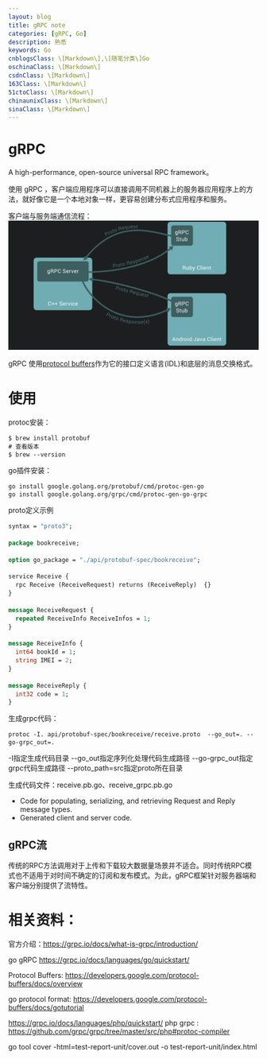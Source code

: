 ```yaml
---
layout: blog
title: gRPC note
categories: [gRPC, Go]
description: 熟悉
keywords: Go
cnblogsClass: \[Markdown\],\[随笔分类\]Go
oschinaClass: \[Markdown\]
csdnClass: \[Markdown\]
163Class: \[Markdown\]
51ctoClass: \[Markdown\]
chinaunixClass: \[Markdown\]
sinaClass: \[Markdown\]
---
```


# gRPC
A high-performance, open-source universal RPC framework。

使用 gRPC ，客户端应用程序可以直接调用不同机器上的服务器应用程序上的方法，就好像它是一个本地对象一样，更容易创建分布式应用程序和服务。


客户端与服务端通信流程：
![f227c404-4042-46e4-aaec-fb01b07de4d0](https://raw.githubusercontent.com/WalkingSun/WindBlog/gh-pages/images/vs/企业微信截图_f227c404-4042-46e4-aaec-fb01b07de4d0.png)


gRPC 使用[protocol buffers](https://developers.google.com/protocol-buffers/docs/overview)作为它的接口定义语言(IDL)和底层的消息交换格式。


# 使用
protoc安装：
```shell
$ brew install protobuf
# 查看版本
$ brew --version
```

go插件安装：
```shell
go install google.golang.org/protobuf/cmd/protoc-gen-go
go install google.golang.org/grpc/cmd/protoc-gen-go-grpc
```

proto定义示例
```proto
syntax = "proto3";

package bookreceive;

option go_package = "./api/protobuf-spec/bookreceive";

service Receive {
  rpc Receive (ReceiveRequest) returns (ReceiveReply)  {}
}

message ReceiveRequest {
  repeated ReceiveInfo ReceiveInfos = 1;
}

message ReceiveInfo {
  int64 bookId = 1;
  string IMEI = 2;
}

message ReceiveReply {
  int32 code = 1;
}
```

生成grpc代码：
```shell
protoc -I. api/protobuf-spec/bookreceive/receive.proto  --go_out=. --go-grpc_out=.
```
-I指定生成代码目录 --go_out指定序列化处理代码生成路径 --go-grpc_out指定grpc代码生成路径 --proto_path=src指定proto所在目录

生成代码文件：receive.pb.go、receive_grpc.pb.go
- Code for populating, serializing, and retrieving Request and Reply message types.
- Generated client and server code.

## gRPC流
传统的RPC方法调用对于上传和下载较大数据量场景并不适合。同时传统RPC模式也不适用于对时间不确定的订阅和发布模式。为此，gRPC框架针对服务器端和客户端分别提供了流特性。


# 相关资料：

官方介绍：https://grpc.io/docs/what-is-grpc/introduction/

go gRPC https://grpc.io/docs/languages/go/quickstart/

Protocol Buffers: https://developers.google.com/protocol-buffers/docs/overview

go protocol format: https://developers.google.com/protocol-buffers/docs/gotutorial

https://grpc.io/docs/languages/php/quickstart/
php grpc : https://github.com/grpc/grpc/tree/master/src/php#protoc-compiler



go tool cover -html=test-report-unit/cover.out -o test-report-unit/index.html